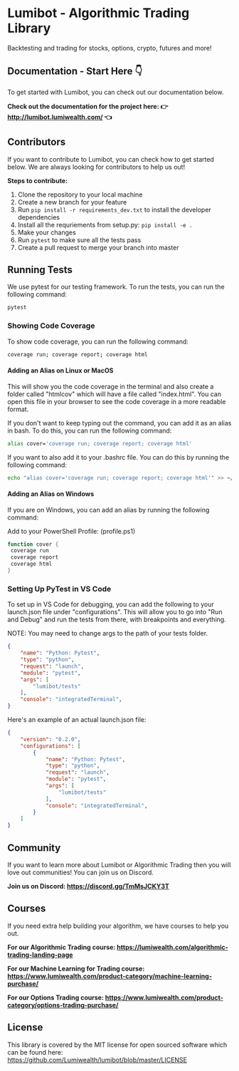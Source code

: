 # Lumibot - Algorithmic Trading Library

Backtesting and trading for stocks, options, crypto, futures and more!

## Documentation - Start Here 👇

To get started with Lumibot, you can check out our documentation below.

**Check out the documentation for the project here: 👉 <http://lumibot.lumiwealth.com/> 👈**

## Contributors

If you want to contribute to Lumibot, you can check how to get started below. We are always looking for contributors to help us out!

**Steps to contribute:**

1. Clone the repository to your local machine
2. Create a new branch for your feature
3. Run `pip install -r requirements_dev.txt` to install the developer dependencies
4. Install all the requriements from setup.py: `pip install -e .`
5. Make your changes
6. Run `pytest` to make sure all the tests pass
7. Create a pull request to merge your branch into master

## Running Tests

We use pytest for our testing framework. To run the tests, you can run the following command:

```bash
pytest
```

### Showing Code Coverage

To show code coverage, you can run the following command:

```bash
coverage run; coverage report; coverage html
```

#### Adding an Alias on Linux or MacOS

This will show you the code coverage in the terminal and also create a folder called "htmlcov" which will have a file called "index.html". You can open this file in your browser to see the code coverage in a more readable format.

If you don't want to keep typing out the command, you can add it as an alias in bash. To do this, you can run the following command:

```bash
alias cover='coverage run; coverage report; coverage html'
```

If you want to also add it to your .bashrc file. You can do this by running the following command:

```bash
echo "alias cover='coverage run; coverage report; coverage html'" >> ~/.bashrc
```

#### Adding an Alias on Windows

If you are on Windows, you can add an alias by running the following command:

Add to your PowerShell Profile: (profile.ps1)

```powershell
function cover { 
 coverage run
 coverage report
 coverage html
}
```

### Setting Up PyTest in VS Code

To set up in VS Code for debugging, you can add the following to your launch.json file under "configurations". This will allow you to go into "Run and Debug" and run the tests from there, with breakpoints and everything.

NOTE: You may need to change args to the path of your tests folder.

```json
{
    "name": "Python: Pytest",
    "type": "python",
    "request": "launch",
    "module": "pytest",
    "args": [
        "lumibot/tests"
    ],
    "console": "integratedTerminal",
}
```

Here's an example of an actual launch.json file:

```json
{
    "version": "0.2.0",
    "configurations": [
        {
            "name": "Python: Pytest",
            "type": "python",
            "request": "launch",
            "module": "pytest",
            "args": [
                "lumibot/tests"
            ],
            "console": "integratedTerminal",
        }
    ]
}
```

## Community

If you want to learn more about Lumibot or Algorithmic Trading then you will love out communities! You can join us on Discord.

**Join us on Discord: <https://discord.gg/TmMsJCKY3T>**

## Courses

If you need extra help building your algorithm, we have courses to help you out.

**For our Algorithmic Trading course: <https://lumiwealth.com/algorithmic-trading-landing-page>**

**For our Machine Learning for Trading course: <https://www.lumiwealth.com/product-category/machine-learning-purchase/>**

**For our Options Trading course: <https://www.lumiwealth.com/product-category/options-trading-purchase/>**

## License

This library is covered by the MIT license for open sourced software which can be found here: <https://github.com/Lumiwealth/lumibot/blob/master/LICENSE>
